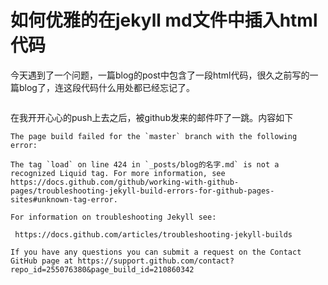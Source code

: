 # 如何优雅的在jekyll md文件中插入html代码

今天遇到了一个问题，一篇blog的post中包含了一段html代码，很久之前写的一篇blog了，连这段代码什么用处都已经忘记了。

```

```

在我开开心心的push上去之后，被github发来的邮件吓了一跳。内容如下

```
The page build failed for the `master` branch with the following error:

The tag `load` on line 424 in `_posts/blog的名字.md` is not a recognized Liquid tag. For more information, see https://docs.github.com/github/working-with-github-pages/troubleshooting-jekyll-build-errors-for-github-pages-sites#unknown-tag-error.

For information on troubleshooting Jekyll see:

 https://docs.github.com/articles/troubleshooting-jekyll-builds

If you have any questions you can submit a request on the Contact GitHub page at https://support.github.com/contact?repo_id=255076380&page_build_id=210860342
```

